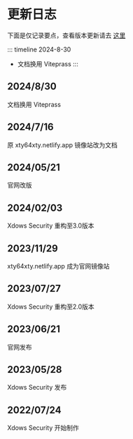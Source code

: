 # 更新日志

下面是仅记录要点，查看版本更新请去 [这里][Pro]

::: timeline 2024-8-30
- 文档换用 Viteprass
:::

## 2024/8/30

文档换用 Viteprass

## 2024/7/16

原 xty64xty.netlify.app 镜像站改为文档

## 2024/05/21

官网改版

## 2024/02/03

Xdows Security 重构至3.0版本

## 2023/11/29

xty64xty.netlify.app 成为官网镜像站

## 2023/07/27

Xdows Security 重构至2.0版本

## 2023/06/21

官网发布

## 2023/05/28

Xdows Security 发布

## 2022/07/24

Xdows Security 开始制作

[Pro]:https://xty64xty12345.github.io/xdows%E5%AE%89%E5%85%A8/Dev/Update.html
